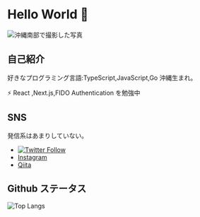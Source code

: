 Hello World 👋
===

![沖縄南部で撮影した写真](img/okinawa.png)

自己紹介
---

好きなプログラミング言語:TypeScript,JavaScript,Go
沖縄生まれ。

⚡ React ,Next.js,FIDO Authentication を勉強中

SNS
---

発信系はあまりしていない。

* [![Twitter Follow](https://img.shields.io/twitter/follow/Pc53464314?style=social)](https://twitter.com/Pc53464314)
* [Instagram](https://instagram.com/n._akira/)
* [Qiita](https://qiita.com/Pc53464314)

Github ステータス
---

![Top Langs](https://github-readme-stats.vercel.app/api/top-langs/?username=canaria-computer)


<!--
**canaria-computer/canaria-computer** is a ✨ _special_ ✨ repository because its `README.md` (this file) appears on your GitHub profile.

Here are some ideas to get you started:

- 🔭 I’m currently working on ...
- 🌱 I’m currently learning ...
- 👯 I’m looking to collaborate on ...
- 🤔 I’m looking for help with ...
- 💬 Ask me about ...
- 📫 How to reach me: ...
- 😄 Pronouns: ...
- ⚡ Fun fact: ...
-->
